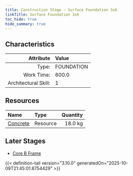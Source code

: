 ```yaml
---
title: Construction Stage - Surface Foundation 3x6
linkTitle: Surface Foundation 3x6
toc_hide: true
hide_summary: true
---
```

<!-- This is generated by the MarsSim HelpGenertor, do not edit. -->

## Characteristics

| Attribute      | Value |
|--------:|:------|
|Type:|FOUNDATION|
|Work Time:|600.0|
|Architectural Skill:|1|

## Resources

| Name | Type | Quantity |
|:-----|:-----|-----:|
|[Concrete](/docs/definitions/resource/concrete)|Resource|18.0 kg|

## Later Stages
- [Core B Frame](/docs/definitions/construction/core-b-frame)



{{< definition-tail version="3.10.0" generatedOn="2025-10-09T21:45:01.8754429" >}}

